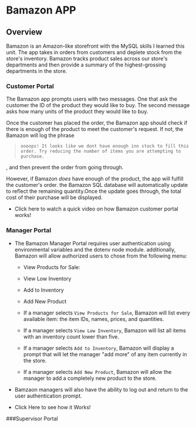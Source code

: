 # Bamazon APP

## Overview

Bamazon is an Amazon-like storefront with the MySQL skills I learned this unit. The app takes in orders from customers and deplete stock from the store's inventory. Bamazon tracks product sales across our store's departments and then provide a summary of the highest-grossing departments in the store.


### Customer Portal

 The Bamazon app prompts users with two messages. One that ask the customer the ID of the product they would like to buy. The second message asks how many units of the product they would like to buy.

Once the customer has placed the order, the Bamazon app should check if there is enough of the product to meet the customer's request. If not, the Bamazon will log the phrase 
>`oooops! It looks like we dont have enough inn stock to fill this order. Try reducing the number of items you are attempting to purchase.`

, and then prevent the order from going through.

However, if Bamazon _does_ have enough of the product, the app will fulfill the customer's order. the Bamazon SQL database will automatically update to reflect the remaining quantity.Once the update goes through,  the total cost of their purchase will be displayed.

* Click here to watch a quick video on how Bamazon customer portal works!

### Manager Portal
* The Bamazon Manager Portal requires user authentication using environmental variables and the dotenv node module. additionally, Bamazon will allow authorized users to chose from the following menu:

    * View Products for Sale: 
    
    * View Low Inventory
    
    * Add to Inventory
    
    * Add New Product

  * If a manager selects `View Products for Sale`, Bamazon will list every available item: the item IDs, names, prices, and quantities.

  * If a manager selects `View Low Inventory`, Bamazon will list all items with an inventory count lower than five.

  * If a manager selects `Add to Inventory`, Bamazon will display a prompt that will let the manager "add more" of any item currently in the store.

  * If a manager selects `Add New Product`, Bamazon will allow the manager to add a completely new product to the store.

* Bamzaon managers will also have the ability to log out and return to the user authentication prompt.

* Click Here to see how it Works!

###Supervisor Portal
